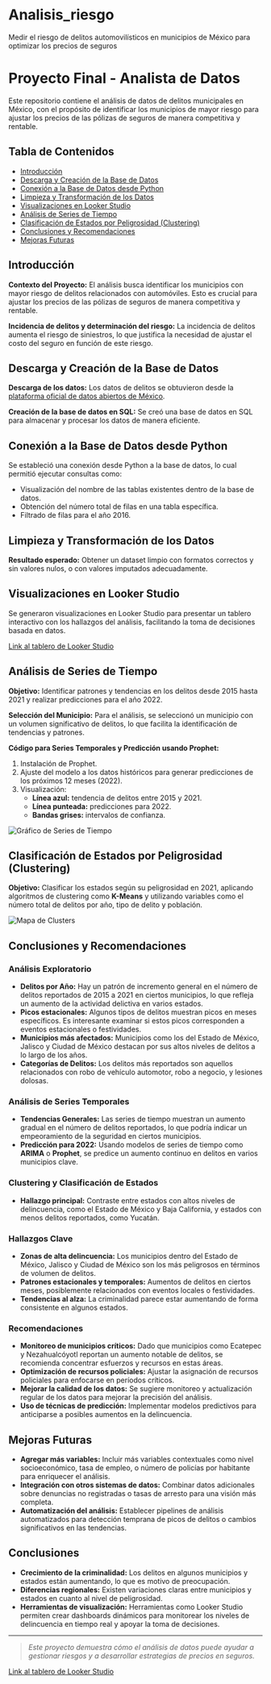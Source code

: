 # Analisis_riesgo
Medir el riesgo de delitos automovilísticos en municipios de México para optimizar los precios de seguros


# Proyecto Final - Analista de Datos

Este repositorio contiene el análisis de datos de delitos municipales en México, con el propósito de identificar los municipios de mayor riesgo para ajustar los precios de las pólizas de seguros de manera competitiva y rentable.

## Tabla de Contenidos
- [Introducción](#introducción)
- [Descarga y Creación de la Base de Datos](#descarga-y-creación-de-la-base-de-datos)
- [Conexión a la Base de Datos desde Python](#conexión-a-la-base-de-datos-desde-python)
- [Limpieza y Transformación de los Datos](#limpieza-y-transformación-de-los-datos)
- [Visualizaciones en Looker Studio](#visualizaciones-en-looker-studio)
- [Análisis de Series de Tiempo](#análisis-de-series-de-tiempo)
- [Clasificación de Estados por Peligrosidad (Clustering)](#clasificación-de-estados-por-peligrosidad-clustering)
- [Conclusiones y Recomendaciones](#conclusiones-y-recomendaciones)
- [Mejoras Futuras](#mejoras-futuras)

## Introducción
**Contexto del Proyecto:** El análisis busca identificar los municipios con mayor riesgo de delitos relacionados con automóviles. Esto es crucial para ajustar los precios de las pólizas de seguros de manera competitiva y rentable.

**Incidencia de delitos y determinación del riesgo:** La incidencia de delitos aumenta el riesgo de siniestros, lo que justifica la necesidad de ajustar el costo del seguro en función de este riesgo.

## Descarga y Creación de la Base de Datos
**Descarga de los datos:** Los datos de delitos se obtuvieron desde la [plataforma oficial de datos abiertos de México](https://datos.gob.mx/busca/dataset/incidencia-delictiva-del-fuero-comun-a-nivel-municipal).

**Creación de la base de datos en SQL:** Se creó una base de datos en SQL para almacenar y procesar los datos de manera eficiente.

## Conexión a la Base de Datos desde Python
Se estableció una conexión desde Python a la base de datos, lo cual permitió ejecutar consultas como:
- Visualización del nombre de las tablas existentes dentro de la base de datos.
- Obtención del número total de filas en una tabla específica.
- Filtrado de filas para el año 2016.

## Limpieza y Transformación de los Datos
**Resultado esperado:** Obtener un dataset limpio con formatos correctos y sin valores nulos, o con valores imputados adecuadamente.

## Visualizaciones en Looker Studio
Se generaron visualizaciones en Looker Studio para presentar un tablero interactivo con los hallazgos del análisis, facilitando la toma de decisiones basada en datos.

[Link al tablero de Looker Studio](https://lookerstudio.google.com/u/0/navigation/reporting)

## Análisis de Series de Tiempo
**Objetivo:** Identificar patrones y tendencias en los delitos desde 2015 hasta 2021 y realizar predicciones para el año 2022.

**Selección del Municipio:** Para el análisis, se seleccionó un municipio con un volumen significativo de delitos, lo que facilita la identificación de tendencias y patrones. 

**Código para Series Temporales y Predicción usando Prophet:**
1. Instalación de Prophet.
2. Ajuste del modelo a los datos históricos para generar predicciones de los próximos 12 meses (2022).
3. Visualización:
   - **Línea azul:** tendencia de delitos entre 2015 y 2021.
   - **Línea punteada:** predicciones para 2022.
   - **Bandas grises:** intervalos de confianza.

![Gráfico de Series de Tiempo](ruta/a/imagen.png)

## Clasificación de Estados por Peligrosidad (Clustering)
**Objetivo:** Clasificar los estados según su peligrosidad en 2021, aplicando algoritmos de clustering como **K-Means** y utilizando variables como el número total de delitos por año, tipo de delito y población.

![Mapa de Clusters](ruta/a/imagen.png)

## Conclusiones y Recomendaciones

### Análisis Exploratorio
- **Delitos por Año:** Hay un patrón de incremento general en el número de delitos reportados de 2015 a 2021 en ciertos municipios, lo que refleja un aumento de la actividad delictiva en varios estados.
- **Picos estacionales:** Algunos tipos de delitos muestran picos en meses específicos. Es interesante examinar si estos picos corresponden a eventos estacionales o festividades.
- **Municipios más afectados:** Municipios como los del Estado de México, Jalisco y Ciudad de México destacan por sus altos niveles de delitos a lo largo de los años.
- **Categorías de Delitos:** Los delitos más reportados son aquellos relacionados con robo de vehículo automotor, robo a negocio, y lesiones dolosas.

### Análisis de Series Temporales
- **Tendencias Generales:** Las series de tiempo muestran un aumento gradual en el número de delitos reportados, lo que podría indicar un empeoramiento de la seguridad en ciertos municipios. 
- **Predicción para 2022:** Usando modelos de series de tiempo como **ARIMA** o **Prophet**, se predice un aumento continuo en delitos en varios municipios clave.

### Clustering y Clasificación de Estados
- **Hallazgo principal:** Contraste entre estados con altos niveles de delincuencia, como el Estado de México y Baja California, y estados con menos delitos reportados, como Yucatán.

### Hallazgos Clave
- **Zonas de alta delincuencia:** Los municipios dentro del Estado de México, Jalisco y Ciudad de México son los más peligrosos en términos de volumen de delitos.
- **Patrones estacionales y temporales:** Aumentos de delitos en ciertos meses, posiblemente relacionados con eventos locales o festividades.
- **Tendencias al alza:** La criminalidad parece estar aumentando de forma consistente en algunos estados.

### Recomendaciones
- **Monitoreo de municipios críticos:** Dado que municipios como Ecatepec y Nezahualcóyotl reportan un aumento notable de delitos, se recomienda concentrar esfuerzos y recursos en estas áreas.
- **Optimización de recursos policiales:** Ajustar la asignación de recursos policiales para enfocarse en períodos críticos.
- **Mejorar la calidad de los datos:** Se sugiere monitoreo y actualización regular de los datos para mejorar la precisión del análisis.
- **Uso de técnicas de predicción:** Implementar modelos predictivos para anticiparse a posibles aumentos en la delincuencia.

## Mejoras Futuras
- **Agregar más variables:** Incluir más variables contextuales como nivel socioeconómico, tasa de empleo, o número de policías por habitante para enriquecer el análisis.
- **Integración con otros sistemas de datos:** Combinar datos adicionales sobre denuncias no registradas o tasas de arresto para una visión más completa.
- **Automatización del análisis:** Establecer pipelines de análisis automatizados para detección temprana de picos de delitos o cambios significativos en las tendencias.

## Conclusiones
- **Crecimiento de la criminalidad:** Los delitos en algunos municipios y estados están aumentando, lo que es motivo de preocupación.
- **Diferencias regionales:** Existen variaciones claras entre municipios y estados en cuanto al nivel de peligrosidad.
- **Herramientas de visualización:** Herramientas como Looker Studio permiten crear dashboards dinámicos para monitorear los niveles de delincuencia en tiempo real y apoyar la toma de decisiones.

---

> *Este proyecto demuestra cómo el análisis de datos puede ayudar a gestionar riesgos y a desarrollar estrategias de precios en seguros.*

[Link al tablero de Looker Studio](https://lookerstudio.google.com/u/0/navigation/reporting)
